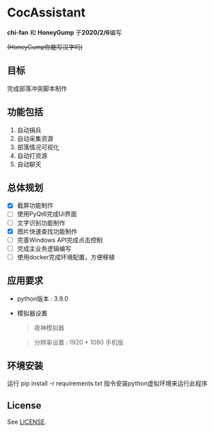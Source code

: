 # CocAssistant
**chi-fan** 和 **HoneyGump** 于**2020/2/6**编写

~~(HoneyGump你能写汉字吗)~~

## 目标
完成部落冲突脚本制作

## 功能包括
1. 自动捐兵
2. 自动采集资源
3. 部落情况可视化
4. 自动打资源
5. 自动聊天

## 总体规划

- [x] 截屏功能制作
- [ ] 使用PyQt6完成UI界面
- [ ] 文字识别功能制作
- [X] 图片快速查找功能制作
- [ ] 完善Windows API完成点击控制
- [ ] 完成主业务逻辑编写
- [ ] 使用docker完成环境配置，方便移植

## 应用要求
- python版本 : 3.9.0
- 模拟器设置
    > 夜神模拟器

    > 分辨率设置 : 1920 * 1080 手机版

## 环境安装
运行 pip install -r requirements.txt 指令安装python虚拟环境来运行此程序

## License

See [LICENSE](LICENSE).

